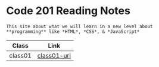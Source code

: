 # Code 201 Reading Notes

` This site about what we will learn in a new level about **programming** like *HTML*, *CSS*, & *JavaScript* `

| Class | Link |
| ----- | ---- |
| class01 | [class01-url](https://esraamamoun.github.io/reading-notes/class01) |
